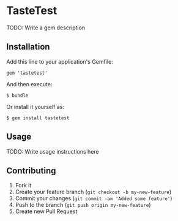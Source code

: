 # TasteTest

TODO: Write a gem description

## Installation

Add this line to your application's Gemfile:

    gem 'tastetest'

And then execute:

    $ bundle

Or install it yourself as:

    $ gem install tastetest

## Usage

TODO: Write usage instructions here

## Contributing

1. Fork it
2. Create your feature branch (`git checkout -b my-new-feature`)
3. Commit your changes (`git commit -am 'Added some feature'`)
4. Push to the branch (`git push origin my-new-feature`)
5. Create new Pull Request
